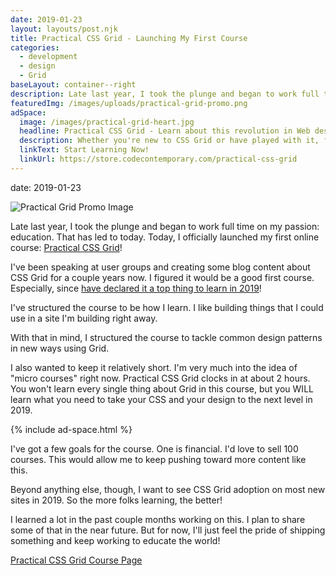 ```yaml
---
date: 2019-01-23
layout: layouts/post.njk
title: Practical CSS Grid - Launching My First Course
categories:
  - development
  - design
  - Grid
baseLayout: container--right
description: Late last year, I took the plunge and began to work full time on my passion - education. That has led to today. Today, I officially launched my first online course - Practical CSS Grid!
featuredImg: /images/uploads/practical-grid-promo.png
adSpace: 
  image: /images/practical-grid-heart.jpg
  headline: Practical CSS Grid - Learn about this revolution in Web design!
  description: Whether you're new to CSS Grid or have played with it, finding practical examples of this new layout mechanism is the best way to learn it's power. Sign up below for two hours of practical grid knowledge just for you!
  linkText: Start Learning Now!
  linkUrl: https://store.codecontemporary.com/practical-css-grid
---
```

date: 2019-01-23

![Practical Grid Promo Image](/images/uploads/practical-grid-promo.png)

Late last year, I took the plunge and began to work full time on my passion: education. That has led to today. Today, I officially launched my first online course: [Practical CSS Grid](https://store.codecontemporary.com/practical-css-grid)!

I've been speaking at user groups and creating some blog content about CSS Grid for a couple years now. I figured it would be a good first course. Especially, since [have declared it a top thing to learn in 2019](https://zendev.com/2019/01/15/frontend-development-topics-to-learn-in-2019.html)!

I've structured the course to be how I learn. I like building things that I could use in a site I'm building right away. 

With that in mind, I structured the course to tackle common design patterns in new ways using Grid. 

I also wanted to keep it relatively short. I'm very much into the idea of "micro courses" right now. Practical CSS Grid clocks in at about 2 hours. You won't learn every single thing about Grid in this course, but you WILL learn what you need to take your CSS and your design to the next level in 2019.

{% include ad-space.html %}

I've got a few goals for the course. One is financial. I'd love to sell 100 courses. This would allow me to keep pushing toward more content like this. 

Beyond anything else, though, I want to see CSS Grid adoption on most new sites in 2019. So the more folks learning, the better!

I learned a lot in the past couple months working on this. I plan to share some of that in the near future. But for now, I'll just feel the pride of shipping something and keep working to educate the world!

[Practical CSS Grid Course Page](https://store.codecontemporary.com/practical-css-grid)